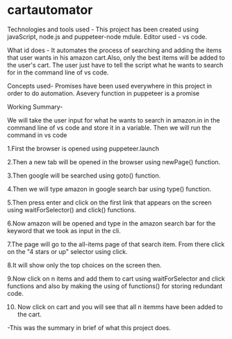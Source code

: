 # cartautomator

Technologies and tools used - 
This project has been created using javaScript, node.js and puppeteer-node mdule. Editor used - vs code.


What id does -
It automates the process of searching and adding the items that user wants in his amazon cart.Also, only the best items will be added to the user's cart.
The user just have to tell the script what he wants to search for in the command line of vs code.


Concepts used-
Promises have been used everywhere in this project in order to do automation.
Asevery function in puppeteer is a promise


Working Summary-

We will take the user input for what he wants to search in amazon.in in the command line of vs code and store it in a variable.
Then we will run the command in vs code

1.First the browser is opened using puppeteer.launch

2.Then a new tab will be opened in the browser using newPage() function.

3.Then google will be searched using goto() function.

4.Then we will type amazon in google search bar using type() function.

5.Then press enter and click on the first link that appears on the screen using waitForSelector() and click() functions.

6.Now amazon will be opened and type in the amazon search bar for the keyword that we took as input in the cli.

7.The page will go to the all-items page of that search item. From there click on the "4 stars or up" selector using click.

8.It will show only the top choices on the screen then.

9.Now click on n items and add them to cart using waitForSelector and click functions and also by making the using of functions() for storing redundant code.

10. Now click on cart and you will see that all n itemms have been added to the cart.

-This was the summary in brief of what this project does.
